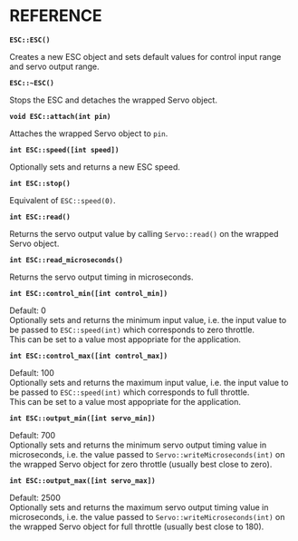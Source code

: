 REFERENCE
=========

__```ESC::ESC()```__

Creates a new ESC object and sets default values for control input range and servo output range.

__```ESC::~ESC()```__

Stops the ESC and detaches the wrapped Servo object.

__```void ESC::attach(int pin)```__

Attaches the wrapped Servo object to ```pin```.

__```int ESC::speed([int speed])```__

Optionally sets and returns a new ESC speed.

__```int ESC::stop()```__

Equivalent of ```ESC::speed(0)```.

__```int ESC::read()```__

Returns the servo output value by calling ```Servo::read()``` on the wrapped Servo object.

__```int ESC::read_microseconds()```__

Returns the servo output timing in microseconds.

__```int ESC::control_min([int control_min])```__

Default: 0  
Optionally sets and returns the minimum input value, i.e. the input value to be passed to ```ESC::speed(int)``` which corresponds to zero throttle.  
This can be set to a value most appopriate for the application.  

__```int ESC::control_max([int control_max])```__

Default: 100  
Optionally sets and returns the maximum input value, i.e. the input value to be passed to ```ESC::speed(int)``` which corresponds to full throttle.  
This can be set to a value most appopriate for the application.

__```int ESC::output_min([int servo_min])```__

Default: 700  
Optionally sets and returns the minimum servo output timing value in microseconds, i.e. the value passed to ```Servo::writeMicroseconds(int)``` on the wrapped Servo object for zero throttle (usually best close to zero).

__```int ESC::output_max([int servo_max])```__

Default: 2500  
Optionally sets and returns the maximum servo output timing value in microseconds, i.e. the value passed to ```Servo::writeMicroseconds(int)``` on the wrapped Servo object for full throttle (usually best close to 180).
